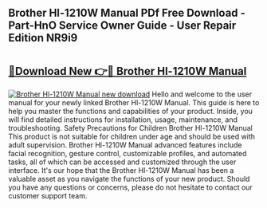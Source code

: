 ## Brother Hl-1210W Manual PDf Free Download - Part-HnO Service Owner Guide - User Repair Edition NR9i9

# <h2><a href="http://cf26017.oget.top/?id=Brother+Hl-1210W+Manual">🔗Download New 👉🔴 Brother Hl-1210W Manual</a></h2>

[![Brother Hl-1210W Manual new download](https://i.imgur.com/5g1atiW.png)](http://cf26017.oget.top/?id=Brother+Hl-1210W+Manual)
Hello and welcome to the user manual for your newly linked Brother Hl-1210W Manual. This guide is here to help you master the functions and capabilities of your product. Inside, you will find detailed instructions for installation, usage, maintenance, and troubleshooting. Safety Precautions for Children Brother Hl-1210W Manual This product is not suitable for children under age and should be used with adult supervision. Brother Hl-1210W Manual advanced features include facial recognition, gesture control, customizable profiles, and automated tasks, all of which can be accessed and customized through the user interface. It's our hope that the Brother Hl-1210W Manual has been a valuable asset as you navigate the functions of your new product. Should you have any questions or concerns, please do not hesitate to contact our customer support team.
